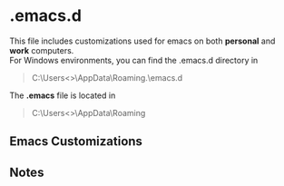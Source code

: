 # .emacs.d
This file includes customizations used for emacs on both **personal** and **work** computers.  
For Windows environments, you can find the .emacs.d directory in 
> C:\Users\<<user>>\AppData\Roaming\.\\emacs.d

The **.emacs** file is located in 
> C:\Users\<<user>>\AppData\Roaming

## Emacs Customizations


## Notes




